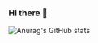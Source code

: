 ### Hi there 👋

![Anurag's GitHub stats](https://github-readme-stats.vercel.app/api?username=YalcinKurt89&theme=codeSTACKr&show_icons=true)
